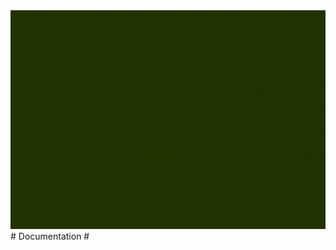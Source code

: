 <img src="https://github.com/JerrymiahPM/veri-bot/blob/main/Sun%20coins.gif" width="1000" height="350"/>
# Documentation #
